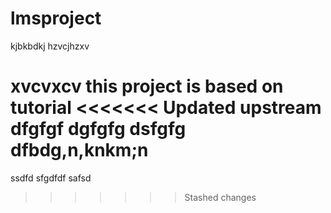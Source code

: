 # lmsproject
kjbkbdkj
hzvcjhzxv


xvcvxcv
this project is based on tutorial
<<<<<<< Updated upstream
dfgfgf
dgfgfg
dsfgfg
dfbdg,n,knkm;n
=======
ssdfd
sfgdfdf
safsd
>>>>>>> Stashed changes
